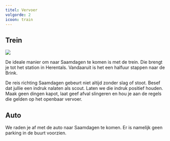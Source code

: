 ```yaml
---
titel: Vervoer
volgorde: 2
icoon: train
---
```


## Trein

![](https://www.pngplay.com/wp-content/uploads/9/Monkey-PNG-Background.png)

De ideale manier om naar Saamdagen te komen is met de trein. Die brengt je tot het station in Herentals. Vandaaruit is het een halfuur stappen naar de Brink.  

De reis richting Saamdagen gebeurt niet altijd zonder slag of stoot. Besef dat jullie een indruk nalaten als scout. Laten we die indruk positief houden. Maak geen dingen kapot, laat geef afval slingeren en hou je aan de regels die gelden op het openbaar vervoer.

## Auto

We raden je af met de auto naar Saamdagen te komen. Er is namelijk geen parking in de buurt voorzien.
